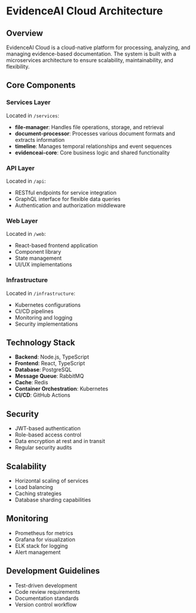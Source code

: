 # EvidenceAI Cloud Architecture

## Overview
EvidenceAI Cloud is a cloud-native platform for processing, analyzing, and managing evidence-based documentation. The system is built with a microservices architecture to ensure scalability, maintainability, and flexibility.

## Core Components

### Services Layer
Located in `/services`:

- **file-manager**: Handles file operations, storage, and retrieval
- **document-processor**: Processes various document formats and extracts information
- **timeline**: Manages temporal relationships and event sequences
- **evidenceai-core**: Core business logic and shared functionality

### API Layer
Located in `/api`:
- RESTful endpoints for service integration
- GraphQL interface for flexible data queries
- Authentication and authorization middleware

### Web Layer
Located in `/web`:
- React-based frontend application
- Component library
- State management
- UI/UX implementations

### Infrastructure
Located in `/infrastructure`:
- Kubernetes configurations
- CI/CD pipelines
- Monitoring and logging
- Security implementations

## Technology Stack

- **Backend**: Node.js, TypeScript
- **Frontend**: React, TypeScript
- **Database**: PostgreSQL
- **Message Queue**: RabbitMQ
- **Cache**: Redis
- **Container Orchestration**: Kubernetes
- **CI/CD**: GitHub Actions

## Security

- JWT-based authentication
- Role-based access control
- Data encryption at rest and in transit
- Regular security audits

## Scalability

- Horizontal scaling of services
- Load balancing
- Caching strategies
- Database sharding capabilities

## Monitoring

- Prometheus for metrics
- Grafana for visualization
- ELK stack for logging
- Alert management

## Development Guidelines

- Test-driven development
- Code review requirements
- Documentation standards
- Version control workflow
